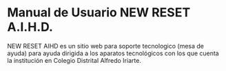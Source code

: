 # Manual de Usuario NEW RESET A.I.H.D.

NEW RESET AIHD es un sitio web para soporte tecnologico \(mesa de ayuda\) para ayuda dirigida a los aparatos tecnológicos con los que cuenta la institución en Colegio Distrital Alfredo Iriarte.

